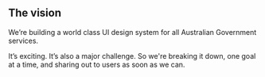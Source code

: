 ---
---

## The vision

We’re building a world class UI design system for all Australian Government services.

It’s exciting. It’s also a major challenge. So we're breaking it down, one goal at a time, and sharing out to users as soon as we can.
